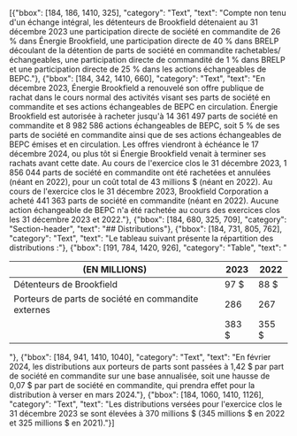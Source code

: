 [{"bbox": [184, 186, 1410, 325], "category": "Text", "text": "Compte non tenu d'un échange intégral, les détenteurs de Brookfield détenaient au 31 décembre 2023 une participation directe de société en commandite de 26 % dans Énergie Brookfield, une participation directe de 40 % dans BRELP découlant de la détention de parts de société en commandite rachetables/échangeables, une participation directe de commandité de 1 % dans BRELP et une participation directe de 25 % dans les actions échangeables de BEPC."}, {"bbox": [184, 342, 1410, 660], "category": "Text", "text": "En décembre 2023, Énergie Brookfield a renouvelé son offre publique de rachat dans le cours normal des activités visant ses parts de société en commandite et ses actions échangeables de BEPC en circulation. Énergie Brookfield est autorisée à racheter jusqu'à 14 361 497 parts de société en commandite et 8 982 586 actions échangeables de BEPC, soit 5 % de ses parts de société en commandite ainsi que de ses actions échangeables de BEPC émises et en circulation. Les offres viendront à échéance le 17 décembre 2024, ou plus tôt si Énergie Brookfield venait à terminer ses rachats avant cette date. Au cours de l'exercice clos le 31 décembre 2023, 1 856 044 parts de société en commandite ont été rachetées et annulées (néant en 2022), pour un coût total de 43 millions $ (néant en 2022). Au cours de l'exercice clos le 31 décembre 2023, Brookfield Corporation a acheté 441 363 parts de société en commandite (néant en 2022). Aucune action échangeable de BEPC n'a été rachetée au cours des exercices clos les 31 décembre 2023 et 2022."}, {"bbox": [184, 680, 325, 709], "category": "Section-header", "text": "## Distributions"}, {"bbox": [184, 731, 805, 762], "category": "Text", "text": "Le tableau suivant présente la répartition des distributions :"}, {"bbox": [191, 784, 1420, 926], "category": "Table", "text": "<table><thead><tr><th>(EN MILLIONS)</th><th>2023</th><th>2022</th></tr></thead><tbody><tr><td>Détenteurs de Brookfield</td><td>97 $</td><td>88 $</td></tr><tr><td>Porteurs de parts de société en commandite externes</td><td>286</td><td>267</td></tr><tr><td></td><td>383 $</td><td>355 $</td></tr></tbody></table>"}, {"bbox": [184, 941, 1410, 1040], "category": "Text", "text": "En février 2024, les distributions aux porteurs de parts sont passées à 1,42 $ par part de société en commandite sur une base annualisée, soit une hausse de 0,07 $ par part de société en commandite, qui prendra effet pour la distribution à verser en mars 2024."}, {"bbox": [184, 1060, 1410, 1126], "category": "Text", "text": "Les distributions versées pour l'exercice clos le 31 décembre 2023 se sont élevées à 370 millions $ (345 millions $ en 2022 et 325 millions $ en 2021)."}]